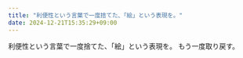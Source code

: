 ```yaml
---
title: "利便性という言葉で一度捨てた、「絵」という表現を。"
date: 2024-12-21T15:35:29+09:00
---
```

利便性という言葉で一度捨てた、「絵」という表現を。
もう一度取り戻す。
